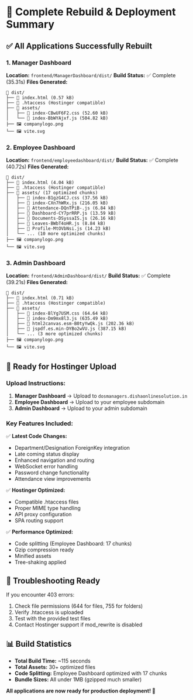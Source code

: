 # 🚀 Complete Rebuild & Deployment Summary

## ✅ All Applications Successfully Rebuilt

### **1. Manager Dashboard** 
**Location:** `frontend/ManagerDashboard/dist/`
**Build Status:** ✅ Complete (35.31s)
**Files Generated:**
```
📁 dist/
├── 📄 index.html (0.57 kB)
├── 📄 .htaccess (Hostinger compatible)
├── 📁 assets/
│   ├── 📄 index-CBwUF6F2.css (52.60 kB)
│   └── 📄 index-BbWYAjxf.js (504.82 kB)
├── 🖼️ companylogo.png
└── 🖼️ vite.svg
```

### **2. Employee Dashboard**
**Location:** `frontend/employeedashboard/dist/`
**Build Status:** ✅ Complete (40.72s)
**Files Generated:**
```
📁 dist/
├── 📄 index.html (4.04 kB)
├── 📄 .htaccess (Hostinger compatible)
├── 📁 assets/ (17 optimized chunks)
│   ├── 📄 index-B1gzG4CJ.css (37.56 kB)
│   ├── 📄 index-CXn7hWRx.js (216.05 kB)
│   ├── 📄 Attendance-DQnTPiB-.js (6.84 kB)
│   ├── 📄 Dashboard-CY7prRRP.js (13.59 kB)
│   ├── 📄 Documents-DSyssaIS.js (26.16 kB)
│   ├── 📄 Leaves-BWbT4oHR.js (8.84 kB)
│   ├── 📄 Profile-MtOVbNsi.js (14.23 kB)
│   └── ... (10 more optimized chunks)
├── 🖼️ companylogo.png
└── 🖼️ vite.svg
```

### **3. Admin Dashboard**
**Location:** `frontend/AdminDashboard/dist/`
**Build Status:** ✅ Complete (39.21s)
**Files Generated:**
```
📁 dist/
├── 📄 index.html (0.71 kB)
├── 📄 .htaccess (Hostinger compatible)
├── 📁 assets/
│   ├── 📄 index-BlYg7USM.css (64.64 kB)
│   ├── 📄 index-Dm9mx8l3.js (635.49 kB)
│   ├── 📄 html2canvas.esm-B0tyYwQk.js (202.36 kB)
│   ├── 📄 jspdf.es.min-DYBo2wVU.js (387.15 kB)
│   └── ... (3 more optimized chunks)
├── 🖼️ companylogo.png
└── 🖼️ vite.svg
```

## 🎯 Ready for Hostinger Upload

### **Upload Instructions:**

1. **Manager Dashboard** → Upload to `dosmanagers.dishaonlinesolution.in`
2. **Employee Dashboard** → Upload to your employee subdomain
3. **Admin Dashboard** → Upload to your admin subdomain

### **Key Features Included:**

✅ **Latest Code Changes:**
- Department/Designation ForeignKey integration
- Late coming status display
- Enhanced navigation and routing
- WebSocket error handling
- Password change functionality
- Attendance view improvements

✅ **Hostinger Optimized:**
- Compatible .htaccess files
- Proper MIME type handling
- API proxy configuration
- SPA routing support

✅ **Performance Optimized:**
- Code splitting (Employee Dashboard: 17 chunks)
- Gzip compression ready
- Minified assets
- Tree-shaking applied

## 🔧 Troubleshooting Ready

If you encounter 403 errors:
1. Check file permissions (644 for files, 755 for folders)
2. Verify .htaccess is uploaded
3. Test with the provided test files
4. Contact Hostinger support if mod_rewrite is disabled

## 📊 Build Statistics

- **Total Build Time:** ~115 seconds
- **Total Assets:** 30+ optimized files
- **Code Splitting:** Employee Dashboard optimized with 17 chunks
- **Bundle Sizes:** All under 1MB (gzipped much smaller)

**All applications are now ready for production deployment! 🎉**
